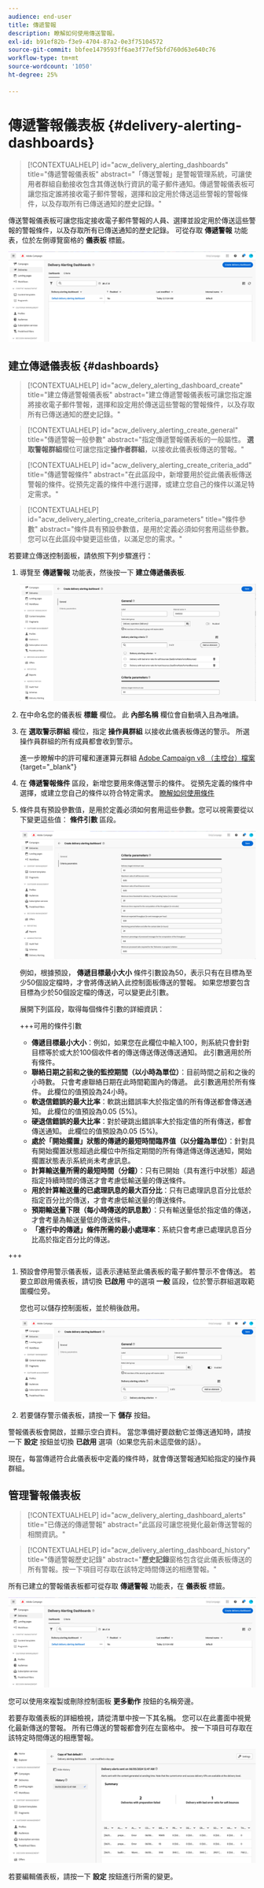 ```yaml
---
audience: end-user
title: 傳遞警報
description: 瞭解如何使用傳送警報。
exl-id: b91ef82b-f3e9-4704-87a2-0e3f75104572
source-git-commit: bbfee1479593ff6ae3f77ef5bfd760d63e640c76
workflow-type: tm+mt
source-wordcount: '1050'
ht-degree: 25%

---
```


# 傳遞警報儀表板 {#delivery-alerting-dashboards}

>[!CONTEXTUALHELP]
>id="acw_delivery_alerting_dashboards"
>title="傳遞警報儀表板"
>abstract="「傳送警報」是警報管理系統，可讓使用者群組自動接收包含其傳送執行資訊的電子郵件通知。傳遞警報儀表板可讓您指定誰將接收電子郵件警報，選擇和設定用於傳送這些警報的警報條件，以及存取所有已傳送通知的歷史記錄。"

傳送警報儀表板可讓您指定接收電子郵件警報的人員、選擇並設定用於傳送這些警報的警報條件，以及存取所有已傳送通知的歷史記錄。 可從存取 **傳遞警報** 功能表，位於左側導覽窗格的 **儀表板** 標籤。

![](assets/alerting-dashboard-list.png)

## 建立傳遞儀表板 {#dashboards}

>[!CONTEXTUALHELP]
>id="acw_delery_alerting_dashboard_create"
>title="建立傳遞警報儀表板"
>abstract="建立傳遞警報儀表板可讓您指定誰將接收電子郵件警報，選擇和設定用於傳送這些警報的警報條件，以及存取所有已傳送通知的歷史記錄。"

>[!CONTEXTUALHELP]
>id="acw_delivery_alerting_create_general"
>title="傳遞警報一般參數"
>abstract="指定傳遞警報儀表板的一般屬性。 **選取警報群組**&#x200B;欄位可讓您指定&#x200B;**操作者群組**，以接收此儀表板傳送的警報。"

>[!CONTEXTUALHELP]
>id="acw_delivery_alerting_create_criteria_add"
>title="傳遞警報條件"
>abstract="在此區段中，新增要用於從此儀表板傳送警報的條件。從預先定義的條件中進行選擇，或建立您自己的條件以滿足特定需求。"

>[!CONTEXTUALHELP]
>id="acw_delivery_alerting_create_criteria_parameters"
>title="條件參數"
>abstract="條件具有預設參數值，是用於定義必須如何套用這些參數。您可以在此區段中變更這些值，以滿足您的需求。"

若要建立傳送控制面板，請依照下列步驟進行：

1. 導覽至 **傳遞警報** 功能表，然後按一下 **建立傳遞儀表板**.

   ![](assets/alerting-dashboard.png)

1. 在中命名您的儀表板 **標籤** 欄位。 此 **內部名稱** 欄位會自動填入且為唯讀。

1. 在 **選取警示群組** 欄位，指定 **操作員群組** 以接收此儀表板傳送的警示。 所選操作員群組的所有成員都會收到警示。

   進一步瞭解中的許可權和運運算元群組 [Adobe Campaign v8 （主控台）檔案](https://experienceleague.adobe.com/en/docs/campaign/campaign-v8/admin/permissions/gs-permissions){target="_blank"}

1. 在 **傳遞警報條件** 區段，新增您要用來傳送警示的條件。 從預先定義的條件中選擇，或建立您自己的條件以符合特定需求。 [瞭解如何使用條件](../msg/delivery-alerting-criteria.md)

1. 條件具有預設參數值，是用於定義必須如何套用這些參數。您可以視需要從以下變更這些值： **條件引數** 區段。

   ![](assets/alerting-criteria-parameters.png)

   例如，根據預設， **傳遞目標最小大小** 條件引數設為50，表示只有在目標為至少50個設定檔時，才會將傳送納入此控制面板傳送的警報。 如果您想要包含目標為少於50個設定檔的傳送，可以變更此引數。

   展開下列區段，取得每個條件引數的詳細資訊：

   +++可用的條件引數

   * **傳遞目標最小大小**：例如，如果您在此欄位中輸入100，則系統只會針對目標等於或大於100個收件者的傳送傳送傳送傳送通知。 此引數適用於所有條件。
   * **聯絡日期之前和之後的監控期間（以小時為單位）**：目前時間之前和之後的小時數。 只會考慮聯絡日期在此時間範圍內的傳遞。 此引數適用於所有條件。 此欄位的值預設為24小時。
   * **軟退信錯誤的最大比率**：軟跳出錯誤率大於指定值的所有傳送都會傳送通知。 此欄位的值預設為0.05 (5%)。
   * **硬退信錯誤的最大比率**：對於硬跳出錯誤率大於指定值的所有傳送，都會傳送通知。 此欄位的值預設為0.05 (5%)。
   * **處於「開始擱置」狀態的傳遞的最短時間臨界值（以分鐘為單位）**：針對具有開始擱置狀態超過此欄位中所指定期間的所有傳遞傳送傳送通知，開始擱置狀態表示系統尚未考慮訊息。
   * **計算輸送量所需的最短時間（分鐘）**：只有已開始（具有進行中狀態）超過指定持續時間的傳送才會考慮低輸送量的傳送條件。
   * **用於計算輸送量的已處理訊息的最大百分比**：只有已處理訊息百分比低於指定百分比的傳送，才會考慮低輸送量的傳送條件。
   * **預期輸送量下限（每小時傳送的訊息數）**：只有輸送量低於指定值的傳送，才會考量為輸送量低的傳送條件。
   * **「進行中的傳遞」條件所需的最小處理率**：系統只會考慮已處理訊息百分比高於指定百分比的傳送。

+++

1. 預設會停用警示儀表板，這表示連結至此儀表板的電子郵件警示不會傳送。 若要立即啟用儀表板，請切換 **已啟用** 中的選項 **一般** 區段，位於警示群組選取範圍欄位旁。

   您也可以儲存控制面板，並於稍後啟用。

   ![](assets/alerting-dashboard-enable.png)

1. 若要儲存警示儀表板，請按一下 **儲存** 按鈕。

警報儀表板會開啟，並顯示空白資料。 當您準備好要啟動它並傳送通知時，請按一下 **設定** 按鈕並切換 **已啟用** 選項（如果您先前未這麼做的話）。

現在，每當傳遞符合此儀表板中定義的條件時，就會傳送警報通知給指定的操作員群組。

## 管理警報儀表板

>[!CONTEXTUALHELP]
>id="acw_delivery_alerting_dashboard_alerts"
>title="已傳送的傳遞警報"
>abstract="此區段可讓您視覺化最新傳送警報的相關資訊。"

>[!CONTEXTUALHELP]
>id="acw_delivery_alerting_dashboard_history"
>title="傳遞警報歷史記錄"
>abstract="**歷史記錄**&#x200B;窗格包含從此儀表板傳送的所有警報。按一下項目可存取在該特定時間傳送的相應警報。"

所有已建立的警報儀表板都可從存取 **傳遞警報** 功能表，在 **儀表板** 標籤。

![](assets/alerting-dashboard-list.png)

您可以使用來複製或刪除控制面板 **更多動作** 按鈕的名稱旁邊。

若要存取儀表板的詳細檢視，請從清單中按一下其名稱。 您可以在此畫面中視覺化最新傳送的警報。 所有已傳送的警報都會列在左窗格中。 按一下項目可存取在該特定時間傳送的相應警報。

![](assets/alerting-dashboard-details.png)

若要編輯儀表板，請按一下 **設定** 按鈕進行所需的變更。
